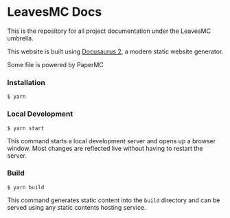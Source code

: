 # LeavesMC Docs

This is the repository for all project documentation under the LeavesMC umbrella.

This website is built using [Docusaurus 2](https://docusaurus.io/), a modern static website generator.

Some file is powered by PaperMC

### Installation

```
$ yarn
```

### Local Development

```
$ yarn start
```

This command starts a local development server and opens up a browser window. Most changes are reflected live without having to restart the server.

### Build

```
$ yarn build
```

This command generates static content into the `build` directory and can be served using any static contents hosting service.
